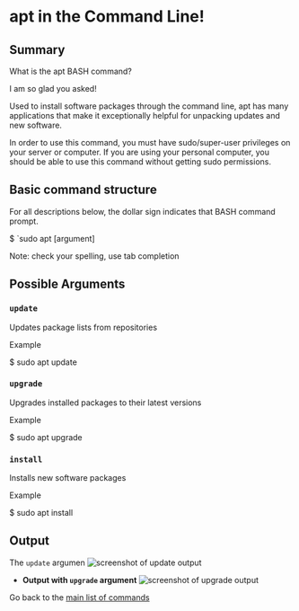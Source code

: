 # apt in the Command Line!

## Summary 

<p> What is the apt BASH command? </p>

<p> I am so glad you asked! </p>

<p> Used to install software packages through the command line, apt has many applications that make it exceptionally helpful for unpacking updates and new software. </p>

<p> In order to use this command, you must have sudo/super-user privileges on your server or computer. If you are using your personal computer, you should be able to use this command without getting sudo permissions. </p>

## Basic command structure
For all descriptions below, the dollar sign indicates that BASH command prompt.

$ `sudo apt [argument]

Note: check your spelling, use tab completion  

## Possible Arguments

### `update`
Updates package lists from repositories
<p> Example </p>
 <p> $ sudo apt update </p>

### `upgrade`
Upgrades installed packages to their latest versions
<p> Example </p>
<p> $ sudo apt upgrade </p> 

### `install`
Installs new software packages
<p> Example </p>
<p> $ sudo apt install </p> 


## Output
The `update` argumen
![screenshot of update output](image)

* **Output with `upgrade` argument**
![screenshot of upgrade output](image)


Go back to the [main list of commands](index.md)

